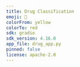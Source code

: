 ```yaml
---
title: Drug Classification
emoji: 💊
colorFrom: yellow
colorTo: red
sdk: gradio
sdk_version: 4.16.0
app_file: drug_app.py
pinned: false
license: apache-2.0
---
```

